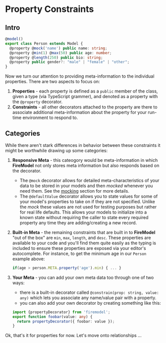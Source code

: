# Property Constraints

## Intro

<!-- prettier-ignore-start -->
```typescript
@model()
export class Person extends Model {
  @property @mock('name') public name: string;
  @property @min(1) @max(50) public age: number;
  @property @length(250) public bio: string;
  @property public gender?: "male" | "female" | "other";
}
```
<!-- prettier-ignore-stop -->

Now we turn our attention to providing meta-information to the individual properties. There are two aspects to focus on:

1. **Properties** - each property is defined as a `public` member of the class, given a type (via TypeScript grammer), and denoted as a property with the `@property` decorator.
2. **Constraints** - all other decorators attached to the property are there to associate additional meta-information about the property for your run-time environment to respond to.

## Categories

While there aren't stark differences in behavior between these constraints it might be worthwhile drawing up some categories:

1. **Responsive Meta** - this cateogory would be meta-information in which **FireModel** not only stores meta information but also responds based on the decorator.

   - The `@mock` decorator allows for detailed meta-characteristics of your data to be stored in your models and then _mocked_ whenever you need them. See the [mocking](/mocking/) section for more  details.
   - The `@defaultValue` decorator allows you to state values for some of your model's properties to take on if they are not specified. Unlike the _mock_ these values are not used for testing purposes but rather for real life defaults. This allows your models to initialize into a known  state without requiring the caller to state every required property any time they are adding/creating a new record.

2. **Built-in Meta** - the remaining constraints that are built in to **FireModel** "out of the box" are `min`, `max`, `length`, and `desc`. These properties are available to your code and you'll find them quite easily as the typing is included to ensure these properties are exposed via your editor's autocomplete. For instance, to get the minimum age in our `Person` example above:

    ```typescript
    if(age > person.META.property('age').min) { ... }
    ```

3. **Your Meta** - you can add your own meta data too through one of two ways:

    - there is a built-in decorator called `@constrain(prop: string, value: any)` which lets you associate any name/value pair with a property.
    - you can also add your own decorator by creating something like this: 

    ```typescript
    import {propertyDecorator} from 'firemodel';
    export function foobar(value: any) {
      return propertyDecorator({ foobar: value });
    }
    ```

Ok, that's it for properties for now. Let's move onto relationships ...
